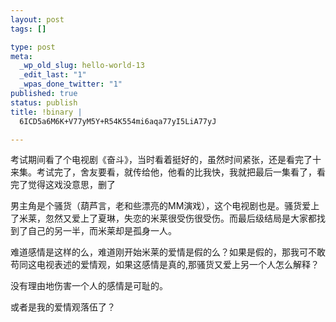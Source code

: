 ```yaml
--- 
layout: post
tags: []

type: post
meta: 
  _wp_old_slug: hello-world-13
  _edit_last: "1"
  _wpas_done_twitter: "1"
published: true
status: publish
title: !binary |
  6ICD5a6M6K+V77yM5Y+R54K554mi6aqa77yI5LiA77yJ

---
```

考试期间看了个电视剧《奋斗》，当时看着挺好的，虽然时间紧张，还是看完了十来集。考试完了，舍友要看，就传给他，他看的比我快，我就把最后一集看了，看完了觉得这戏没意思，删了

男主角是个骚货（葫芦言，老和些漂亮的MM演戏），这个电视剧也是。骚货爱上了米莱，忽然又爱上了夏琳，失恋的米莱很受伤很受伤。而最后级结局是大家都找到了自己的另一半，而米莱却是孤身一人。

难道感情是这样的么，难道刚开始米莱的爱情是假的么？如果是假的，那我可不敢苟同这电视表述的爱情观，如果这感情是真的,那骚货又爱上另一个人怎么解释？

没有理由地伤害一个人的感情是可耻的。

或者是我的爱情观落伍了？
